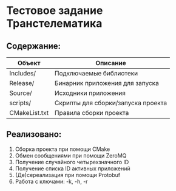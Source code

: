 # Тестовое задание Транстелематика

## Содержание:

| Объект        | Описание                         |
| ------------- | -------------------------------- |
| Includes/     |Подключаемые библиотеки           |
| Release/      |Бинарник приложения для запуска   |
| Source/       |Исходники приложения              |
| scripts/      |Скрипты для сборки/запуска проекта|
| CMakeList.txt |Правила сборки проекта            |

## Реализовано:

1) Сборка проекта при помощи CMake
2) Обмен сообщениями при помощи ZeroMQ
3) Получение случайного четырехзначного ID
4) Получение списка ID активных приложений
5) (Де)сереализация при помощи Protobuf
6) Работа с ключами: -k, -h, -r
